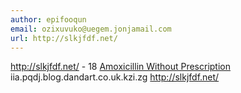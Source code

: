 ```yaml
---
author: epifooqun
email: ozixuvuko@uegem.jonjamail.com
url: http://slkjfdf.net/
---
```


http://slkjfdf.net/ - 18 <a href="http://slkjfdf.net/">Amoxicillin Without Prescription</a> iia.pqdj.blog.dandart.co.uk.kzi.zg http://slkjfdf.net/